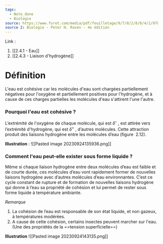 ```yaml
---
tags:
  - Note_done
  - Biologie
source: https://www.furet.com/media/pdf/feuilletage/9/7/8/2/8/0/4/1/9782804184582.pdf
source 2: Biologie - Peter H. Raven - 4e édition
---
```


Link : 
1. [[2.4.1 - Eau]]
2. [[2.4.3 - Liaison d'hydrogène]]

# Définition
L'eau est cohésive car les molécules d'eau sont chargées partiellement négatives pour l'oxygène et partiellement positives pour l'hydrogène, et à cause de ces charges partielles les molécules d'eau s'attirent l'une l'autre.

### Pourquoi l'eau est cohésive ?
L’extrémité de l'oxygène de chaque molécule, qui est $δ^{–}$ , est attirée vers l’extrémité d'hydrogène, qui est $δ^{+}$ , d’autres molécules. Cette attraction produit des liaisons hydrogène entre les molécules d’eau (figure  2.12).

**Illustration** :
![[Pasted image 20230924135936.png]]

### Comment l'eau peut-elle exister sous forme liquide ?
Même si chaque liaison hydrogène entre deux molécules d’eau est faible et de courte durée, ces molécules d’eau vont rapidement former de nouvelles liaisons hydrogène avec d’autres molécules d’eau environnantes. 
C’est ce cycle constant de rupture et de formation de nouvelles liaisons hydrogène qui donne à l’eau sa propriété de cohésion et lui permet de rester sous forme liquide à température ambiante.

_Remarque_
1. La cohésion de l’eau est responsable de son état liquide, et non gazeux, à températures modérées.
2. A cause de cette cohésion, certains insectes peuvent marcher sur l'eau. (Une des propriétés de la ==tension superficielle==)

**Illustration**
![[Pasted image 20230924143135.png]]